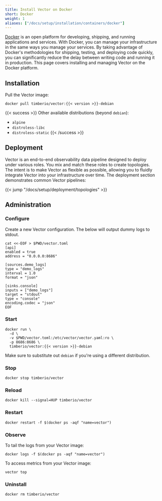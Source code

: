 ```yaml
---
title: Install Vector on Docker
short: Docker
weight: 1
aliases: ["/docs/setup/installation/containers/docker"]
---
```


[Docker] is an open platform for developing, shipping, and running applications and services. With Docker, you can manage your infrastructure in the same ways you manage your services. By taking advantage of Docker's methodologies for shipping, testing, and deploying code quickly, you can significantly reduce the delay between writing code and running it in production. This page covers installing and managing Vector on the Docker platform.

## Installation

Pull the Vector image:

```shell
docker pull timberio/vector:{{< version >}}-debian
```

{{< success >}}
Other available distributions (beyond `debian`):

* `alpine`
* `distroless-libc`
* `distroless-static`
{{< /success >}}

## Deployment

Vector is an end-to-end observability data pipeline designed to deploy under various roles. You mix and match these roles to create topologies. The intent is to make Vector as flexible as possible, allowing you to fluidly integrate Vector into your infrastructure over time. The deployment section demonstrates common Vector pipelines:

{{< jump "/docs/setup/deployment/topologies" >}}

## Administration

### Configure

Create a new Vector configuration. The below will output dummy logs to stdout.

```shell
cat <<-EOF > $PWD/vector.toml
[api]
enabled = true
address = "0.0.0.0:8686"

[sources.demo_logs]
type = "demo_logs"
interval = 1.0
format = "json"

[sinks.console]
inputs = ["demo_logs"]
target = "stdout"
type = "console"
encoding.codec = "json"
EOF
```

### Start

```shell
docker run \
  -d \
  -v $PWD/vector.toml:/etc/vector/vector.yaml:ro \
  -p 8686:8686 \
  timberio/vector:{{< version >}}-debian
```

Make sure to substitute out `debian` if you're using a different distribution.

### Stop

```shell
docker stop timberio/vector
```

### Reload

```shell
docker kill --signal=HUP timberio/vector
```

### Restart

```shell
docker restart -f $(docker ps -aqf "name=vector")
```

### Observe

To tail the logs from your Vector image:

```shell
docker logs -f $(docker ps -aqf "name=vector")
```

To access metrics from your Vector image:

```shell
vector top
```

### Uninstall

```shell
docker rm timberio/vector
```

[docker]: https://docker.com
